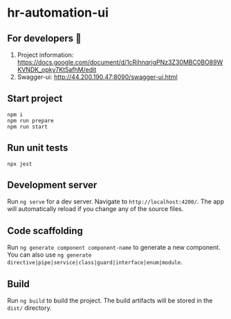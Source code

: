 # hr-automation-ui

## For developers :vampire:

1. Project information: https://docs.google.com/document/d/1cRihnqrigPNz3Z30MBC0BO89WKVNDK_opky7Kt5afhM/edit
2. Swagger-ui: http://44.200.190.47:8090/swagger-ui.html

## Start project

```
npm i
npm run prepare
npm run start

```

## Run unit tests
```
npx jest
```

## Development server

Run `ng serve` for a dev server. Navigate to `http://localhost:4200/`. The app will automatically reload if you change any of the source files.

## Code scaffolding

Run `ng generate component component-name` to generate a new component. You can also use `ng generate directive|pipe|service|class|guard|interface|enum|module`.

## Build

Run `ng build` to build the project. The build artifacts will be stored in the `dist/` directory.
